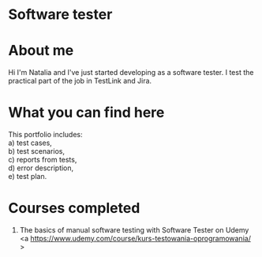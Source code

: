 # Software tester
 
# About me
Hi I'm Natalia and I've just started developing as a software tester. I test the practical part of the job in TestLink and Jira.
 
# What you can find here
This portfolio includes:<br />
a) test cases,<br />
b) test scenarios,<br />
c) reports from tests,<br />
d) error description,<br />
e) test plan.<br />

# Courses completed
1. The basics of manual software testing with Software Tester on Udemy <a https://www.udemy.com/course/kurs-testowania-oprogramowania/ >
